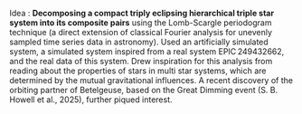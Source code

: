 Idea : **Decomposing a compact triply eclipsing hierarchical triple star system into its composite pairs** using the Lomb-Scargle periodogram technique (a direct extension of classical Fourier analysis for unevenly sampled time series data in astronomy).
Used an artificially simulated system, a simulated system inspired from a real system EPIC 249432662, and the real data of this system.
Drew inspiration for this analysis from reading about the properties of stars in multi star systems, which are determined by the mutual gravitational influences.
A recent discovery of the orbiting partner of Betelgeuse, based on the Great Dimming event (S. B. Howell et al., 2025), further piqued interest.
